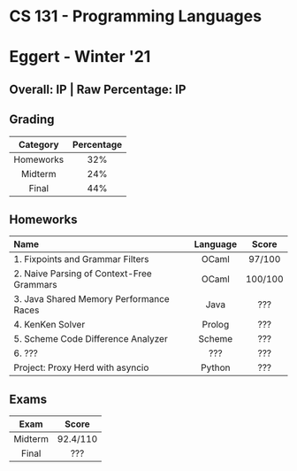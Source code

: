 # CS 131 - Programming Languages
# Eggert - Winter '21

## Overall: IP | Raw Percentage: IP

## Grading
| Category | Percentage |
|:---:|:---:|
| Homeworks | 32% |
| Midterm | 24% |
| Final | 44% |

## Homeworks
| Name | Language | Score |
|:---|:---:|:---:|
| 1. Fixpoints and Grammar Filters | OCaml | 97/100 |
| 2. Naive Parsing of Context-Free Grammars | OCaml | 100/100 |
| 3. Java Shared Memory Performance Races | Java | ??? |
| 4. KenKen Solver | Prolog | ??? |
| 5. Scheme Code Difference Analyzer | Scheme | ??? |
| 6. ??? | ??? | ??? |
| Project: Proxy Herd with asyncio | Python | ??? |

## Exams
| Exam | Score |
|:---:|:---:|
| Midterm | 92.4/110 |
| Final | ??? |
